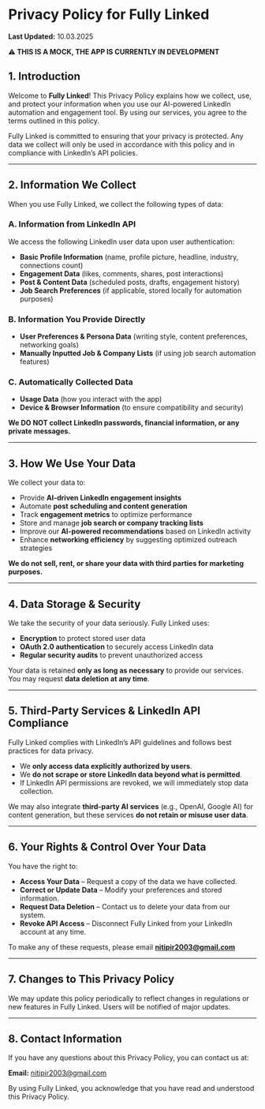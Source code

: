 # Privacy Policy for Fully Linked

**Last Updated:** 10.03.2025  

**⚠ THIS IS A MOCK, THE APP IS CURRENTLY IN DEVELOPMENT**  

## 1. Introduction

Welcome to **Fully Linked**! This Privacy Policy explains how we collect, use, and protect your information when you use our AI-powered LinkedIn automation and engagement tool. By using our services, you agree to the terms outlined in this policy.  

Fully Linked is committed to ensuring that your privacy is protected. Any data we collect will only be used in accordance with this policy and in compliance with LinkedIn’s API policies.  

---

## 2. Information We Collect

When you use Fully Linked, we collect the following types of data:

### **A. Information from LinkedIn API**
We access the following LinkedIn user data upon user authentication:
- **Basic Profile Information** (name, profile picture, headline, industry, connections count)  
- **Engagement Data** (likes, comments, shares, post interactions)  
- **Post & Content Data** (scheduled posts, drafts, engagement history)  
- **Job Search Preferences** (if applicable, stored locally for automation purposes)  

### **B. Information You Provide Directly**
- **User Preferences & Persona Data** (writing style, content preferences, networking goals)  
- **Manually Inputted Job & Company Lists** (if using job search automation features)  

### **C. Automatically Collected Data**
- **Usage Data** (how you interact with the app)  
- **Device & Browser Information** (to ensure compatibility and security)  

**We DO NOT collect LinkedIn passwords, financial information, or any private messages.**  

---

## 3. How We Use Your Data

We collect your data to:
- Provide **AI-driven LinkedIn engagement insights**  
- Automate **post scheduling and content generation**  
- Track **engagement metrics** to optimize performance  
- Store and manage **job search or company tracking lists**  
- Improve our **AI-powered recommendations** based on LinkedIn activity  
- Enhance **networking efficiency** by suggesting optimized outreach strategies  

**We do not sell, rent, or share your data with third parties for marketing purposes.**  

---

## 4. Data Storage & Security

We take the security of your data seriously. Fully Linked uses:
- **Encryption** to protect stored user data  
- **OAuth 2.0 authentication** to securely access LinkedIn data  
- **Regular security audits** to prevent unauthorized access  

Your data is retained **only as long as necessary** to provide our services.  
You may request **data deletion at any time**.  

---

## 5. Third-Party Services & LinkedIn API Compliance

Fully Linked complies with LinkedIn’s API guidelines and follows best practices for data privacy.

- We **only access data explicitly authorized by users**.  
- We **do not scrape or store LinkedIn data beyond what is permitted**.  
- If LinkedIn API permissions are revoked, we will immediately stop data collection.  

We may also integrate **third-party AI services** (e.g., OpenAI, Google AI) for content generation, but these services **do not retain or misuse user data**.  

---

## 6. Your Rights & Control Over Your Data

You have the right to:
-  **Access Your Data** – Request a copy of the data we have collected.  
-  **Correct or Update Data** – Modify your preferences and stored information.  
-  **Request Data Deletion** – Contact us to delete your data from our system.  
-  **Revoke API Access** – Disconnect Fully Linked from your LinkedIn account at any time.  

To make any of these requests, please email **[nitipir2003@gmail.com](mailto:nitipir2003@gmail.com)**  

---

## 7. Changes to This Privacy Policy

We may update this policy periodically to reflect changes in regulations or new features in Fully Linked. Users will be notified of major updates.  

---

## 8. Contact Information

If you have any questions about this Privacy Policy, you can contact us at:  

 **Email:** [nitipir2003@gmail.com](mailto:nitipir2003@gmail.com)  

By using Fully Linked, you acknowledge that you have read and understood this Privacy Policy.  

